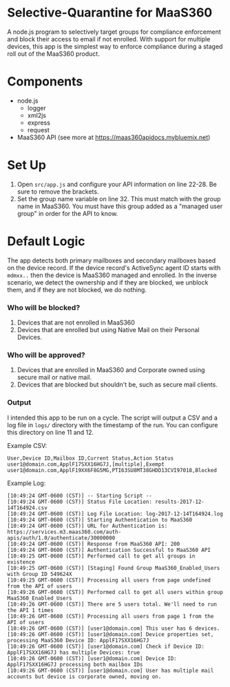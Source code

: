 # Selective-Quarantine for MaaS360
A node.js program to selectively target groups for compliance enforcement and block their access to email if not enrolled. With support for multiple devices, this app is the simplest way to enforce compliance during a staged roll out of the MaaS360 product.

# Components
- node.js
  - logger
  - xml2js
  - express
  - request
- MaaS360 API (see more at https://maas360apidocs.mybluemix.net)

# Set Up
1. Open `src/app.js` and configure your API information on line 22-28. Be sure to remove the brackets.
2. Set the group name variable on line 32. This must match with the group name in MaaS360. You must have this group added as a "managed user group" in order for the API to know.

# Default Logic
The app detects both primary mailboxes and secondary mailboxes based on the device record. If the device record's ActiveSync agent ID starts with `mdmxx..` then the device is MaaS360 managed and enrolled. In the inverse scenario, we detect the ownership and if they are blocked, we unblock them, and if they are not blocked, we do nothing.

### Who will be blocked?
1. Devices that are not enrolled in MaaS360
2. Devices that are enrolled but using Native Mail on their Personal Devices.

### Who will be approved?
1. Devices that are enrolled in MaaS360 and Corporate owned using secure mail or native mail.
2. Devices that are blocked but shouldn't be, such as secure mail clients.

### Output
I intended this app to be run on a cycle. The script will output a CSV and a log file in `logs/` directory with the timestamp of the run. You can configure this directory on line 11 and 12.

Example CSV:
```csv
User,Device ID,Mailbox ID,Current Status,Action Status
user1@domain.com,ApplF17SXX16HG7J,[multiple],Exempt
user1@domain.com,ApplF19XX6F8G5MG,PTI63SU8MT38GHDD13CVI97018,Blocked
```
Example Log:
```text
[10:49:24 GMT-0600 (CST)] -- Starting Script --
[10:49:24 GMT-0600 (CST)] Status File Location: results-2017-12-14T164924.csv
[10:49:24 GMT-0600 (CST)] Log File Location: log-2017-12-14T164924.log
[10:49:24 GMT-0600 (CST)] Starting Authentication to MaaS360
[10:49:24 GMT-0600 (CST)] URL for Authentication is: https://services.m3.maas360.com/auth-apis/auth/1.0/authenticate/30000000
[10:49:24 GMT-0600 (CST)] Response from MaaS360 API: 200
[10:49:24 GMT-0600 (CST)] Authentication Successful to MaaS360 API
[10:49:25 GMT-0600 (CST)] Performed call to get all groups in existence
[10:49:25 GMT-0600 (CST)] [Staging] Found Group MaaS360_Enabled_Users with Group ID 549624X
[10:49:25 GMT-0600 (CST)] Processing all users from page undefined from the API of users
[10:49:26 GMT-0600 (CST)] Performed call to get all users within group MaaS360_Enabled_Users
[10:49:26 GMT-0600 (CST)] There are 5 users total. We'll need to run the API 1 times
[10:49:26 GMT-0600 (CST)] Processing all users from page 1 from the API of users
[10:49:26 GMT-0600 (CST)] [user1@domain.com] This user has 6 devices.
[10:49:26 GMT-0600 (CST)] [user1@domain.com] Device properties set, processing MaaS360 Device ID: ApplF17SXX16HG7J
[10:49:26 GMT-0600 (CST)] [user1@domain.com] Check if Device ID: ApplF17SXX16HG7J has multiple Devices: true
[10:49:26 GMT-0600 (CST)] [user1@domain.com] Device ID: ApplF17SXX16HG7J processing both mailbox IDs
[10:49:26 GMT-0600 (CST)] [user1@domain.com] User has multiple mail accounts but device is corporate owned, moving on.
```
